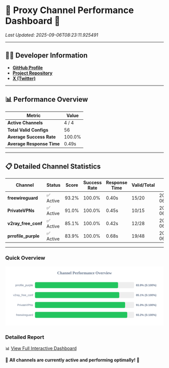 # 🌟 Proxy Channel Performance Dashboard 🌟

_Last Updated: 2025-09-06T08:23:11.925491_

---

## 👩‍💻 Developer Information

- **[GitHub Profile](https://github.com/4n0nymou3)**  
- **[Project Repository](https://github.com/4n0nymou3/multi-proxy-config-fetcher)**  
- **[X (Twitter)](https://x.com/4n0nymou3)**  

---

## 📊 Performance Overview

| Metric                | Value       |
|-----------------------|-------------|
| **Active Channels**   | 4 / 4       |
| **Total Valid Configs** | 56          |
| **Average Success Rate** | 100.0%      |
| **Average Response Time** | 0.49s       |

---

## 📋 Detailed Channel Statistics

| Channel          | Status     | Score  | Success Rate | Response Time | Valid/Total | Last Success               |
|------------------|------------|--------|--------------|---------------|-------------|----------------------------|
| **freewireguard**  | ✅ Active  | 93.2%  | 100.0% | 0.40s         | 15/20       | 2025-09-06T08:23:11.923725 |
| **PrivateVPNs**  | ✅ Active  | 91.0%  | 100.0% | 0.45s         | 10/15       | 2025-09-06T08:23:11.494185 |
| **v2ray_free_conf**  | ✅ Active  | 85.1%  | 100.0% | 0.42s         | 12/28       | 2025-09-06T08:23:11.006617 |
| **prrofile_purple**  | ✅ Active  | 83.9%  | 100.0% | 0.68s         | 19/48       | 2025-09-06T08:23:10.481907 |

---

### Quick Overview
<div align="center">
  <a href="https://raw.githubusercontent.com/nullluser/NullRepo/refs/heads/main/assets/channel_stats_chart.svg">
    <img src="https://raw.githubusercontent.com/nullluser/NullRepo/refs/heads/main/assets/channel_stats_chart.svg" alt="Source Performance Statistics" width="800">
  </a>
</div>

### Detailed Report
📊 [View Full Interactive Dashboard](https://htmlpreview.github.io/?https://github.com/nullluser/NullRepo/blob/main/assets/performance_report.html)

🎉 **All channels are currently active and performing optimally!** 🎉
